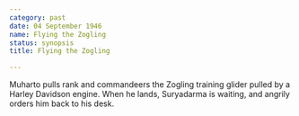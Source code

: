 ```yaml
---
category: past
date: 04 September 1946
name: Flying the Zogling
status: synopsis
title: Flying the Zogling

---
```

Muharto pulls rank and commandeers the Zogling
training glider pulled by a Harley Davidson engine. When he lands,
Suryadarma is waiting, and angrily orders him back to his desk.
